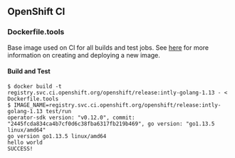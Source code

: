## OpenShift CI

### Dockerfile.tools

Base image used on CI for all builds and test jobs. See [here](https://github.com/integr8ly/ci-cd/blob/master/openshift-ci/README.md) for more information on creating and deploying a new image.

#### Build and Test

```
$ docker build -t registry.svc.ci.openshift.org/openshift/release:intly-golang-1.13 - < Dockerfile.tools
$ IMAGE_NAME=registry.svc.ci.openshift.org/openshift/release:intly-golang-1.13 test/run
operator-sdk version: "v0.12.0", commit: "2445fcda834ca4b7cf0d6c38fba6317fb219b469", go version: "go1.13.5 linux/amd64"
go version go1.13.5 linux/amd64
hello world
SUCCESS!
```